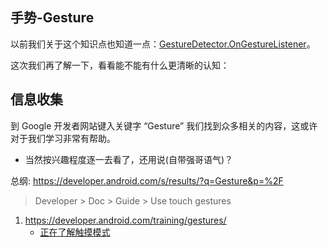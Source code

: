 ## 手势-Gesture
以前我们关于这个知识点也知道一点：[GestureDetector.OnGestureListener](https://blog.csdn.net/u014587769/article/details/48377119)。

这次我们再了解一下，看看能不能有什么更清晰的认知：

## 信息收集
到 Google 开发者网站键入关键字 “Gesture” 我们找到众多相关的内容，这或许对于我们学习非常有帮助。
- 当然按兴趣程度逐一去看了，还用说(自带强哥语气)？

总纲: https://developer.android.com/s/results/?q=Gesture&p=%2F

> Developer > Doc > Guide > Use touch gestures
1. https://developer.android.com/training/gestures/
    - [正在了解触摸模式](https://developer.android.com/guide/topics/ui/ui-events#TouchMode)



